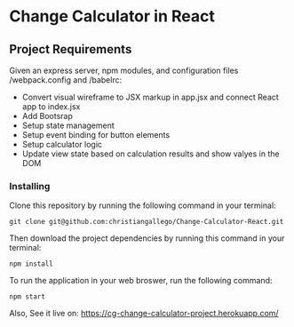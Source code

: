 # Change Calculator in React

## Project Requirements

Given an express server, npm modules, and configuration files /webpack.config and /babelrc:

* Convert visual wireframe to JSX markup in app.jsx and connect React app to index.jsx
* Add Bootsrap
* Setup state management
* Setup event binding for button elements
* Setup calculator logic
* Update view state based on calculation results and show valyes in the DOM

### Installing

Clone this repository by running the following command in your terminal:

`git clone git@github.com:christiangallego/Change-Calculator-React.git`

Then download the project dependencies by running this command in your terminal:

`npm install`

To run the application in your web broswer, run the following command:

`npm start`

Also, See it live on: https://cg-change-calculator-project.herokuapp.com/